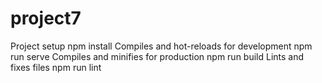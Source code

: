 # project7
Project setup
npm install
Compiles and hot-reloads for development
npm run serve
Compiles and minifies for production
npm run build
Lints and fixes files
npm run lint
